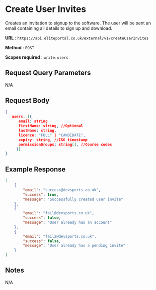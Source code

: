 
# Create User Invites

Creates an invitation to signup to the software. The user will be sent an email containing all details to sign up and download.

**URL** : `https://api.eliteportal.co.uk/external/v1/createUserInvites`

**Method** : `POST`

**Scopes required** : `write:users`


## Request Query Parameters

N/A

## Request Body

```json
{
   users: [{
	  email: string
	  firstName: string, //Optional
	  lastName: string,
	  licence: "FULL" | "CANDIDATE",
	  expiry: string, //ISO timestamp
	  permissionGroups: string[], //Course codes
	 }]
}
```

## Example Response
```json
[
    {
        "email": "success@devsports.co.uk",
        "success": true,
        "message": "Successfully created user invite"
    },
    {
        "email": "fail@devsports.co.uk",
        "success": false,
        "message": "User already has an account"
    },
    {
        "email": "fail2@devsports.co.uk",
        "success": false,
        "message": "User already has a pending invite"
    }
]
```

## Notes

N/A
